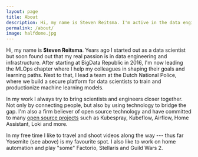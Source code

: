```yaml
---
layout: page
title: About
description: Hi, my name is Steven Reitsma. I'm active in the data engineering, machine learning and MLOps fields.
permalink: /about/
image: halfdome.jpg
---
```


Hi, my name is **Steven Reitsma**.
Years ago I started out as a data scientist but soon found out that my real passion is in data engineering and infrastructure.
After starting at BigData Republic in 2016, I'm now leading the MLOps chapter where I help my colleagues in shaping their goals and learning paths.
Next to that, I lead a team at the Dutch National Police, where we build a secure platform for data scientists to train and productionize machine learning models.

In my work I always try to bring scientists and engineers closer together.
Not only by connecting people, but also by using technology to bridge the gap.
I'm also a firm believer of open source technology and have committed to many [open source projects](https://github.com/StevenReitsma) such as Kubespray, Kubeflow, Airflow, Home Assistant, Loki and more.

In my free time I like to travel and shoot videos along the way --- thus far Yosemite (see above) is my favourite spot.
I also like to work on home automation and play "some" Factorio, Stellaris and Guild Wars 2.
